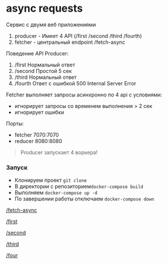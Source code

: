 # async requests

Сервис с двумя веб приложениями
1. producer - Имеет 4 API (/first /second /third /fourth)
2. fetcher - центральный endpoint /fetch-async

Поведение API Producer:
1. /first Нормальный ответ
2. /second Простой 5 сек
3. /third Нормальный ответ
4. /fourth Ответ с ошибкой 500 Internal Server Error

Fetcher выполняет запросы асинхронно по 4 api с условиями:
 - игнорирует запросы со временем выполнения > 2 cек
 - игнорирует ошибки

Порты:
 - fetcher 7070:7070
 - reducer 8080:8080

> Producer запускает 4 воркера!  

### Запуск

- Клонируем проект `git clone`
- В директории с репозиторием`docker-compose build`
- Выполняем `docker-compose up -d`
- По завершении работы отключаем `docker-compose down`

[/fetch-async](http://127.0.0.1:7070/fetch-async)

[/first](http://127.0.0.1:8080/first)

[/second](http://127.0.0.1:8080/second)

[/third](http://127.0.0.1:8080/third)

[/four](http://127.0.0.1:8080/four)
